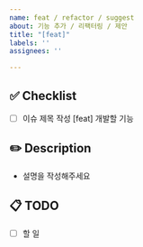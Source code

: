 ```yaml
---
name: feat / refactor / suggest
about: 기능 추가 / 리팩터링 / 제안
title: "[feat]"
labels: ''
assignees: ''

---
```


## ✅ Checklist

- [ ] 이슈 제목 작성 [feat] 개발할 기능

## ✏️ Description

- 설명을 작성해주세요

## 📋 TODO

- [ ] 할 일
